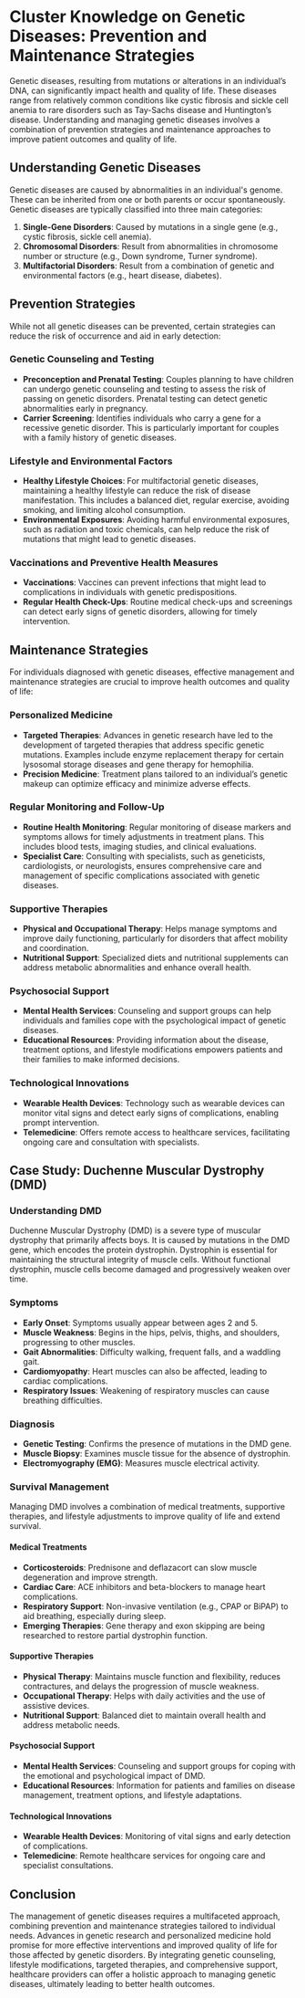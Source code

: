 # Cluster Knowledge on Genetic Diseases: Prevention and Maintenance Strategies

Genetic diseases, resulting from mutations or alterations in an individual’s DNA, can significantly impact health and quality of life. These diseases range from relatively common conditions like cystic fibrosis and sickle cell anemia to rare disorders such as Tay-Sachs disease and Huntington’s disease. Understanding and managing genetic diseases involves a combination of prevention strategies and maintenance approaches to improve patient outcomes and quality of life.

## Understanding Genetic Diseases

Genetic diseases are caused by abnormalities in an individual's genome. These can be inherited from one or both parents or occur spontaneously. Genetic diseases are typically classified into three main categories:

1. **Single-Gene Disorders**: Caused by mutations in a single gene (e.g., cystic fibrosis, sickle cell anemia).
2. **Chromosomal Disorders**: Result from abnormalities in chromosome number or structure (e.g., Down syndrome, Turner syndrome).
3. **Multifactorial Disorders**: Result from a combination of genetic and environmental factors (e.g., heart disease, diabetes).

## Prevention Strategies

While not all genetic diseases can be prevented, certain strategies can reduce the risk of occurrence and aid in early detection:

### Genetic Counseling and Testing

- **Preconception and Prenatal Testing**: Couples planning to have children can undergo genetic counseling and testing to assess the risk of passing on genetic disorders. Prenatal testing can detect genetic abnormalities early in pregnancy.
- **Carrier Screening**: Identifies individuals who carry a gene for a recessive genetic disorder. This is particularly important for couples with a family history of genetic diseases.

### Lifestyle and Environmental Factors

- **Healthy Lifestyle Choices**: For multifactorial genetic diseases, maintaining a healthy lifestyle can reduce the risk of disease manifestation. This includes a balanced diet, regular exercise, avoiding smoking, and limiting alcohol consumption.
- **Environmental Exposures**: Avoiding harmful environmental exposures, such as radiation and toxic chemicals, can help reduce the risk of mutations that might lead to genetic diseases.

### Vaccinations and Preventive Health Measures

- **Vaccinations**: Vaccines can prevent infections that might lead to complications in individuals with genetic predispositions.
- **Regular Health Check-Ups**: Routine medical check-ups and screenings can detect early signs of genetic disorders, allowing for timely intervention.

## Maintenance Strategies

For individuals diagnosed with genetic diseases, effective management and maintenance strategies are crucial to improve health outcomes and quality of life:

### Personalized Medicine

- **Targeted Therapies**: Advances in genetic research have led to the development of targeted therapies that address specific genetic mutations. Examples include enzyme replacement therapy for certain lysosomal storage diseases and gene therapy for hemophilia.
- **Precision Medicine**: Treatment plans tailored to an individual’s genetic makeup can optimize efficacy and minimize adverse effects.

### Regular Monitoring and Follow-Up

- **Routine Health Monitoring**: Regular monitoring of disease markers and symptoms allows for timely adjustments in treatment plans. This includes blood tests, imaging studies, and clinical evaluations.
- **Specialist Care**: Consulting with specialists, such as geneticists, cardiologists, or neurologists, ensures comprehensive care and management of specific complications associated with genetic diseases.

### Supportive Therapies

- **Physical and Occupational Therapy**: Helps manage symptoms and improve daily functioning, particularly for disorders that affect mobility and coordination.
- **Nutritional Support**: Specialized diets and nutritional supplements can address metabolic abnormalities and enhance overall health.

### Psychosocial Support

- **Mental Health Services**: Counseling and support groups can help individuals and families cope with the psychological impact of genetic diseases.
- **Educational Resources**: Providing information about the disease, treatment options, and lifestyle modifications empowers patients and their families to make informed decisions.

### Technological Innovations

- **Wearable Health Devices**: Technology such as wearable devices can monitor vital signs and detect early signs of complications, enabling prompt intervention.
- **Telemedicine**: Offers remote access to healthcare services, facilitating ongoing care and consultation with specialists.

## Case Study: Duchenne Muscular Dystrophy (DMD)

### Understanding DMD

Duchenne Muscular Dystrophy (DMD) is a severe type of muscular dystrophy that primarily affects boys. It is caused by mutations in the DMD gene, which encodes the protein dystrophin. Dystrophin is essential for maintaining the structural integrity of muscle cells. Without functional dystrophin, muscle cells become damaged and progressively weaken over time.

### Symptoms

- **Early Onset**: Symptoms usually appear between ages 2 and 5.
- **Muscle Weakness**: Begins in the hips, pelvis, thighs, and shoulders, progressing to other muscles.
- **Gait Abnormalities**: Difficulty walking, frequent falls, and a waddling gait.
- **Cardiomyopathy**: Heart muscles can also be affected, leading to cardiac complications.
- **Respiratory Issues**: Weakening of respiratory muscles can cause breathing difficulties.

### Diagnosis

- **Genetic Testing**: Confirms the presence of mutations in the DMD gene.
- **Muscle Biopsy**: Examines muscle tissue for the absence of dystrophin.
- **Electromyography (EMG)**: Measures muscle electrical activity.

### Survival Management

Managing DMD involves a combination of medical treatments, supportive therapies, and lifestyle adjustments to improve quality of life and extend survival.

#### Medical Treatments

- **Corticosteroids**: Prednisone and deflazacort can slow muscle degeneration and improve strength.
- **Cardiac Care**: ACE inhibitors and beta-blockers to manage heart complications.
- **Respiratory Support**: Non-invasive ventilation (e.g., CPAP or BiPAP) to aid breathing, especially during sleep.
- **Emerging Therapies**: Gene therapy and exon skipping are being researched to restore partial dystrophin function.

#### Supportive Therapies

- **Physical Therapy**: Maintains muscle function and flexibility, reduces contractures, and delays the progression of muscle weakness.
- **Occupational Therapy**: Helps with daily activities and the use of assistive devices.
- **Nutritional Support**: Balanced diet to maintain overall health and address metabolic needs.

#### Psychosocial Support

- **Mental Health Services**: Counseling and support groups for coping with the emotional and psychological impact of DMD.
- **Educational Resources**: Information for patients and families on disease management, treatment options, and lifestyle adaptations.

#### Technological Innovations

- **Wearable Health Devices**: Monitoring of vital signs and early detection of complications.
- **Telemedicine**: Remote healthcare services for ongoing care and specialist consultations.

## Conclusion

The management of genetic diseases requires a multifaceted approach, combining prevention and maintenance strategies tailored to individual needs. Advances in genetic research and personalized medicine hold promise for more effective interventions and improved quality of life for those affected by genetic disorders. By integrating genetic counseling, lifestyle modifications, targeted therapies, and comprehensive support, healthcare providers can offer a holistic approach to managing genetic diseases, ultimately leading to better health outcomes.
